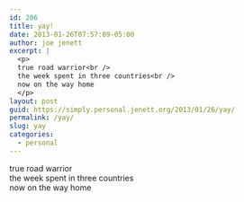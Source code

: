 ```yaml
---
id: 206
title: yay!
date: 2013-01-26T07:57:09-05:00
author: joe jenett
excerpt: |
  <p>
  true road warrior<br />
  the week spent in three countries<br />
  now on the way home
  </p>
layout: post
guid: https://simply.personal.jenett.org/2013/01/26/yay/
permalink: /yay/
slug: yay
categories:
  - personal
---
```

true road warrior  
the week spent in three countries  
now on the way home
